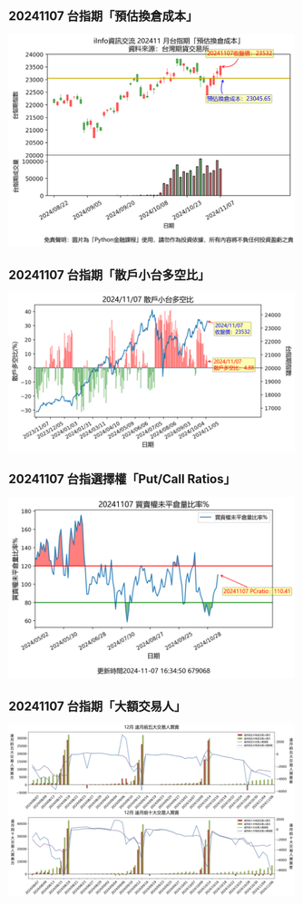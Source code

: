 ## 20241107 台指期「預估換倉成本」
![](images/txfcost.png)

## 20241107 台指期「散戶小台多空比」
![](images/bbiri.png)

## 20241107 台指選擇權「Put/Call Ratios」
![](images/pcratio.png)

## 20241107 台指期「大額交易人」
![](images/blocktrade.png)

